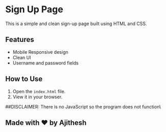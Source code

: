# Sign Up Page

This is a simple and clean sign-up page built using HTML and CSS.

## Features

- Mobile Responsive design
- Clean UI
- Username and password fields

## How to Use

1. Open the `index.html` file.
2. View it in your browser.

##DISCLAIMER: There is no JavaScript so the program does not function\

## Made with ❤️ by Ajithesh
